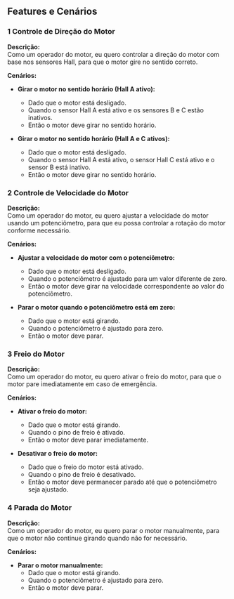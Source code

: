 
## Features e Cenários

### 1 Controle de Direção do Motor
**Descrição:**  
Como um operador do motor, eu quero controlar a direção do motor com base nos sensores Hall, para que o motor gire no sentido correto.

**Cenários:**
- **Girar o motor no sentido horário (Hall A ativo):**
  - Dado que o motor está desligado.
  - Quando o sensor Hall A está ativo e os sensores B e C estão inativos.
  - Então o motor deve girar no sentido horário.

- **Girar o motor no sentido horário (Hall A e C ativos):**
  - Dado que o motor está desligado.
  - Quando o sensor Hall A está ativo, o sensor Hall C está ativo e o sensor B está inativo.
  - Então o motor deve girar no sentido horário.

### 2 Controle de Velocidade do Motor
**Descrição:**  
Como um operador do motor, eu quero ajustar a velocidade do motor usando um potenciômetro, para que eu possa controlar a rotação do motor conforme necessário.

**Cenários:**
- **Ajustar a velocidade do motor com o potenciômetro:**
  - Dado que o motor está desligado.
  - Quando o potenciômetro é ajustado para um valor diferente de zero.
  - Então o motor deve girar na velocidade correspondente ao valor do potenciômetro.

- **Parar o motor quando o potenciômetro está em zero:**
  - Dado que o motor está girando.
  - Quando o potenciômetro é ajustado para zero.
  - Então o motor deve parar.

### 3 Freio do Motor
**Descrição:**  
Como um operador do motor, eu quero ativar o freio do motor, para que o motor pare imediatamente em caso de emergência.

**Cenários:**
- **Ativar o freio do motor:**
  - Dado que o motor está girando.
  - Quando o pino de freio é ativado.
  - Então o motor deve parar imediatamente.

- **Desativar o freio do motor:**
  - Dado que o freio do motor está ativado.
  - Quando o pino de freio é desativado.
  - Então o motor deve permanecer parado até que o potenciômetro seja ajustado.

### 4 Parada do Motor
**Descrição:**  
Como um operador do motor, eu quero parar o motor manualmente, para que o motor não continue girando quando não for necessário.

**Cenários:**
- **Parar o motor manualmente:**
  - Dado que o motor está girando.
  - Quando o potenciômetro é ajustado para zero.
  - Então o motor deve parar.

